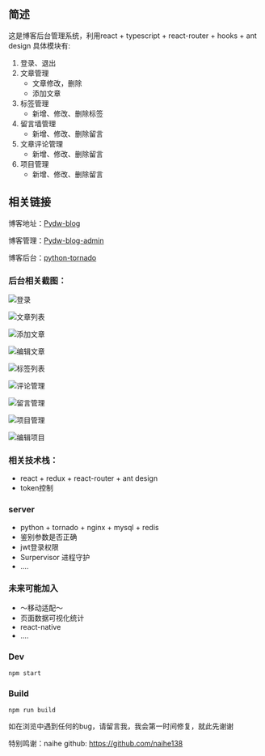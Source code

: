 ## 简述
这是博客后台管理系统，利用react + typescript + react-router + hooks + ant design  具体模块有:

1. 登录、退出
2. 文章管理
   - 文章修改，删除
   - 添加文章
3. 标签管理
   - 新增、修改、删除标签
4. 留言墙管理
   - 新增、修改、删除留言
5. 文章评论管理
   - 新增、修改、删除留言
6. 项目管理
   - 新增、修改、删除留言

## 相关链接

博客地址：[Pydw-blog](https://github.com/Iovedw/tornado-blog-web)

博客管理：[Pydw-blog-admin](https://github.com/Iovedw/tornado-blog-admin)

博客后台：[python-tornado](https://github.com/Iovedw/tornado-blog-servers)


### 后台相关截图：


![登录](./view-images/login.png)

![文章列表](./view-images/article_list.png)

![添加文章](./view-images/add_article.png)

![编辑文章](./view-images/editor_article.png)

![标签列表](./view-images/tag_list.png)

![评论管理](./view-images/comment_article.png)

![留言管理](./view-images/message_list.png)

![项目管理](./view-images/project_list.png)

![编辑项目](./view-images/editor_project.png)


### 相关技术栈：

+ react + redux + react-router + ant design
+ token控制

### server

+ python + tornado + nginx + mysql + redis
+ 鉴别参数是否正确
+ jwt登录权限
+ Surpervisor 进程守护
+ ....


### 未来可能加入

+ ～移动适配～
+ 页面数据可视化统计
+ react-native
+ ....

### Dev

````
npm start
````

### Build

````
npm run build
````


如在浏览中遇到任何的bug，请留言我，我会第一时间修复，就此先谢谢

特别鸣谢：naihe  github: https://github.com/naihe138